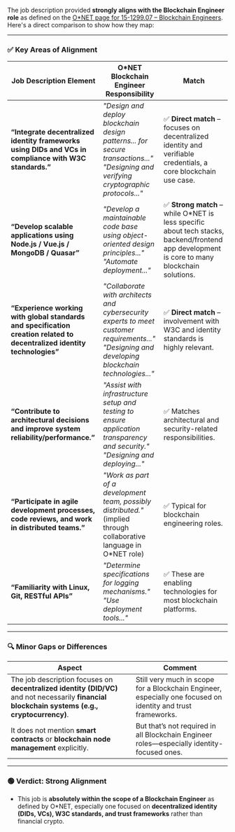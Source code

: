 The job description provided **strongly aligns with the Blockchain Engineer role** as defined on the [O\*NET page for 15-1299.07 – Blockchain Engineers](https://www.onetonline.org/link/summary/15-1299.07). Here's a direct comparison to show how they map:

---

### ✅ **Key Areas of Alignment**

| **Job Description Element**                                                                                              | **O\*NET Blockchain Engineer Responsibility**                                                                                                         | **Match**                                                                                                                                    |
| ------------------------------------------------------------------------------------------------------------------------ | ----------------------------------------------------------------------------------------------------------------------------------------------------- | -------------------------------------------------------------------------------------------------------------------------------------------- |
| **“Integrate decentralized identity frameworks using DIDs and VCs in compliance with W3C standards.”**                   | *"Design and deploy blockchain design patterns... for secure transactions..."*<br>*"Designing and verifying cryptographic protocols..."*              | ✅ **Direct match** – focuses on decentralized identity and verifiable credentials, a core blockchain use case.                               |
| **“Develop scalable applications using Node.js / Vue.js / MongoDB / Quasar”**                                            | *"Develop a maintainable code base using object-oriented design principles..."*<br>*"Automate deployment..."*                                         | ✅ **Strong match** – while O\*NET is less specific about tech stacks, backend/frontend app development is core to many blockchain solutions. |
| **“Experience working with global standards and specification creation related to decentralized identity technologies”** | *"Collaborate with architects and cybersecurity experts to meet customer requirements..."*<br>*"Designing and developing blockchain technologies..."* | ✅ **Direct match** – involvement with W3C and identity standards is highly relevant.                                                         |
| **“Contribute to architectural decisions and improve system reliability/performance.”**                                  | *"Assist with infrastructure setup and testing to ensure application transparency and security."*<br>*"Designing and deploying..."*                   | ✅ Matches architectural and security-related responsibilities.                                                                               |
| **“Participate in agile development processes, code reviews, and work in distributed teams.”**                           | *"Work as part of a development team, possibly distributed."* (implied through collaborative language in O\*NET role)                                 | ✅ Typical for blockchain engineering roles.                                                                                                  |
| **“Familiarity with Linux, Git, RESTful APIs”**                                                                          | *"Determine specifications for logging mechanisms."*<br>*"Use deployment tools..."*                                                                   | ✅ These are enabling technologies for most blockchain platforms.                                                                             |

---

### 🔍 **Minor Gaps or Differences**

| **Aspect**                                                                                                                                      | **Comment**                                                                                                  |
| ----------------------------------------------------------------------------------------------------------------------------------------------- | ------------------------------------------------------------------------------------------------------------ |
| The job description focuses on **decentralized identity (DID/VC)** and not necessarily **financial blockchain systems (e.g., cryptocurrency)**. | Still very much in scope for a Blockchain Engineer, especially one focused on identity and trust frameworks. |
| It does not mention **smart contracts** or **blockchain node management** explicitly.                                                           | But that’s not required in all Blockchain Engineer roles—especially identity-focused ones.                   |

---

### 🟢 **Verdict: Strong Alignment**

* This job is **absolutely within the scope of a Blockchain Engineer** as defined by O\*NET, especially one focused on **decentralized identity (DIDs, VCs), W3C standards, and trust frameworks** rather than financial crypto.
